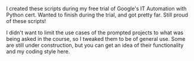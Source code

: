 I created these scripts during my free trial of Google's IT Automation with Python cert. Wanted to finish during the trial, and got pretty far. Still proud of these scripts!

I didn't want to limit the use cases of the prompted projects to what was being asked in the course, so I tweaked them to be of general use. 
Some are still under construction, but you can get an idea of their functionality and my coding style here.
